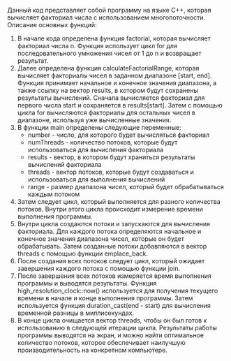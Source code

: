 Данный код представляет собой программу на языке C++, которая вычисляет факториал числа с использованием многопоточности. 
Описание основных функций:
1. В начале кода определена функция factorial, которая вычисляет факториал числа n. 
Функция использует цикл for для последовательного умножения чисел от 1 до n и возвращает результат.
2. Далее определена функция calculateFactorialRange, которая вычисляет факториалы чисел в заданном диапазоне [start, end]. 
Функция принимает начальное и конечное значения диапазона, а также ссылку на вектор results, в котором будут сохранены результаты вычислений. 
Сначала вычисляется факториал для первого числа start и сохраняется в results[start]. 
Затем с помощью цикла for вычисляются факториалы для остальных чисел в диапазоне, используя уже вычисленные значения.
3. В функции main определены следующие переменные:
   - number - число, для которого будет вычисляться факториал
   - numThreads - количество потоков, которые будут использоваться для вычисления факториала
   - results - вектор, в котором будут храниться результаты вычислений факториала
   - threads - вектор потоков, которые будут создаваться и использоваться для выполнения вычислений
   - range - размер диапазона чисел, который будет обрабатываться каждым потоком
4. Затем следует цикл, который выполняется для разного количества потоков. 
Внутри этого цикла происходит измерение времени выполнения программы.
5. Внутри цикла создаются потоки и запускаются для вычисления факториала. 
Для каждого потока определяются начальное и конечное значения диапазона чисел, которые он будет обрабатывать. 
Затем созданные потоки добавляются в вектор threads с помощью функции emplace_back.
6. После создания всех потоков следует цикл, который ожидает завершения каждого потока с помощью функции join.
7. После завершения всех потоков измеряется время выполнения программы и выводятся результаты. 
Функция high_resolution_clock::now() используется для получения текущего времени в начале и конце выполнения программы. 
Затем используется функция duration_cast<milliseconds>(end - start) для вычисления временной разницы в миллисекундах.
8. В конце цикла очищается вектор threads, чтобы он был готов к использованию в следующей итерации цикла.
Результаты работы программы выводятся на экран, и можно найти оптимальное количество потоков, которое обеспечивает наилучшую производительность на конкретном компьютере.
